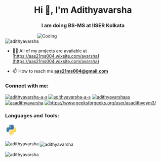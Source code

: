 <h1 align="center">Hi 👋, I'm Adithyavarsha</h1>
<h3 align="center">I am doing BS-MS at IISER Kolkata</h3>
<img align="right" alt="Coding" width="400" src="https://media.tenor.com/QVC1Nmb9TwUAAAAi/coding.gif">

<p align="left"> <img src="https://komarev.com/ghpvc/?username=adithyavarsha&label=Profile%20views&color=0e75b6&style=flat" alt="adithyavarsha" /> </p>

- 👨‍💻 All of my projects are available at [https://aas21ms004.wixsite.com/avarsha](https://aas21ms004.wixsite.com/avarsha)

- 📫 How to reach me **aas21ms004@gmail.com**

<h3 align="left">Connect with me:</h3>
<p align="left">
<a href="https://linkedin.com/in/adithyavarsha-a-s" target="blank"><img align="center" src="https://raw.githubusercontent.com/rahuldkjain/github-profile-readme-generator/master/src/images/icons/Social/linked-in-alt.svg" alt="adithyavarsha-a-s" height="30" width="40" /></a>
<a href="https://stackoverflow.com/users/adithyavarsha-a-s" target="blank"><img align="center" src="https://raw.githubusercontent.com/rahuldkjain/github-profile-readme-generator/master/src/images/icons/Social/stack-overflow.svg" alt="adithyavarsha-a-s" height="30" width="40" /></a>
<a href="https://kaggle.com/adithyavarshaas" target="blank"><img align="center" src="https://raw.githubusercontent.com/rahuldkjain/github-profile-readme-generator/master/src/images/icons/Social/kaggle.svg" alt="adithyavarshaas" height="30" width="40" /></a>
<a href="https://www.leetcode.com/asadithyavarsha" target="blank"><img align="center" src="https://raw.githubusercontent.com/rahuldkjain/github-profile-readme-generator/master/src/images/icons/Social/leet-code.svg" alt="asadithyavarsha" height="30" width="40" /></a>
<a href="https://auth.geeksforgeeks.org/user/https://www.geeksforgeeks.org/user/asadithyeym3/" target="blank"><img align="center" src="https://raw.githubusercontent.com/rahuldkjain/github-profile-readme-generator/master/src/images/icons/Social/geeks-for-geeks.svg" alt="https://www.geeksforgeeks.org/user/asadithyeym3/" height="30" width="40" /></a>
</p>

<h3 align="left">Languages and Tools:</h3>
<p align="left"> <a href="https://www.python.org" target="_blank" rel="noreferrer"> <img src="https://raw.githubusercontent.com/devicons/devicon/master/icons/python/python-original.svg" alt="python" width="40" height="40"/> </a> </p>

<p><img align="left" src="https://github-readme-stats.vercel.app/api/top-langs?username=adithyavarsha&show_icons=true&locale=en&layout=compact" alt="adithyavarsha" /></p>

<p>&nbsp;<img align="center" src="https://github-readme-stats.vercel.app/api?username=adithyavarsha&show_icons=true&locale=en" alt="adithyavarsha" /></p>

<p><img align="center" src="https://github-readme-streak-stats.herokuapp.com/?user=adithyavarsha&" alt="adithyavarsha" /></p>
